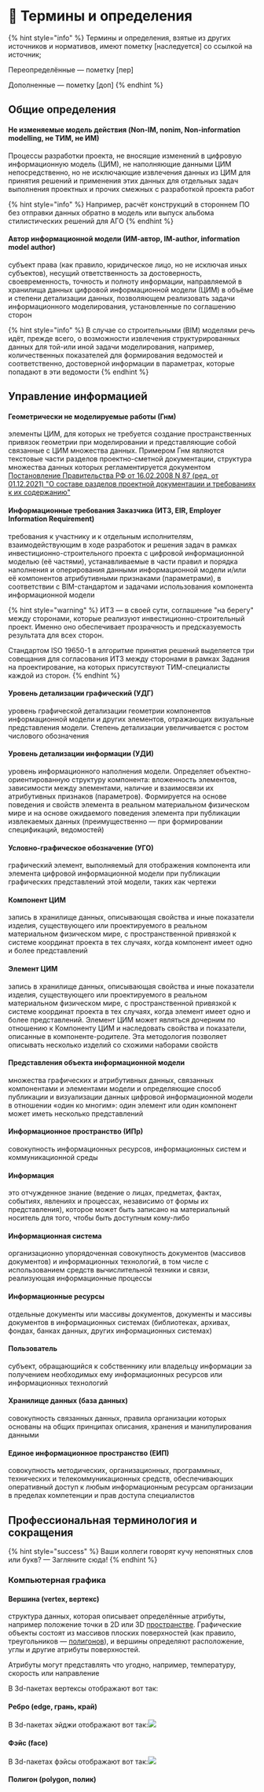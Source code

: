 # 📝 Термины и определения

{% hint style="info" %}
Термины и определения, взятые из других источников и нормативов, имеют пометку \[наследуется] со ссылкой на источник;

Переопределённые — пометку \[пер]

Дополненные — пометку \[доп]
{% endhint %}

## Общие определения

#### Не изменяемые модель действия (Non-IM, nonim, Non-information modelling, не ТИМ, не ИМ)

Процессы разработки проекта, не вносящие изменений в цифровую информационную модель (ЦИМ), не наполняющие данными ЦИМ непосредственно, но не исключающие извлечения данных из ЦИМ для принятия решений и применения этих данных для отдельных задач выполнения проектных и прочих смежных с разработкой проекта работ

{% hint style="info" %}
Например, расчёт конструкций в стороннем ПО без отправки данных обратно в модель или выпуск альбома стилистических решений для АГО
{% endhint %}

#### Автор информационной модели (ИМ-автор, IM-author, information model author)

субъект права (как правило, юридическое лицо, но не исключая иных субъектов), несущий ответственность за достоверность, своевременность, точность и полноту информации, направляемой в хранилища данных цифровой информационной модели (ЦИМ) в объёме и степени детализации данных, позволяющем реализовать задачи информационного моделирования, установленные по соглашению сторон

{% hint style="info" %}
В случае со строительными (BIM) моделями речь идёт, прежде всего, о возможности извлечения структурированных данных для той-или иной задачи моделирования, например, количественных показателей для формирования ведомостей и соответственно, достоверной информации в параметрах, которые попадают в эти ведомости
{% endhint %}

## Управление информацией

#### **Геометрически не моделируемые работы** (Гнм)

элементы ЦИМ, для которых не требуется создание пространственных привязок геометрии при моделировании и представляющие собой связанные с ЦИМ множества данных. Примером Гнм являются текстовые части разделов проектно-сметной документации, структура множества данных которых регламентируется документом [Постановление Правительства РФ от 16.02.2008 N 87 (ред. от 01.12.2021) "О составе разделов проектной документации и требованиях к их содержанию"](http://government.ru/docs/all/63014/)

#### Информационные требования Заказчика (ИТЗ, EIR, Employer Information Requirement)

требования к участнику и к отдельным исполнителям, взаимодействующим в ходе разработок и решения задач в рамках инвестиционно-строительного проекта с цифровой информационной моделью (её частями), устанавливаемые в части правил и порядка наполнения и оперирования данными информационной модели и/или её компонентов атрибутивными признаками (параметрами), в соответствии с BIM-стандартом и задачами использования компонента информационной модели

{% hint style="warning" %}
ИТЗ — в своей сути, соглашение "на берегу" между сторонами, которые реализуют инвестиционно-строительный проект. Именно оно обеспечивает прозрачность и предсказуемость результата для всех сторон.

Стандартом ISO 19650-1 в алгоритме принятия решений выделяется три совещания для согласования ИТЗ между сторонами в рамках Задания на проектирование, на которых присутствуют ТИМ-специалисты каждой из сторон.
{% endhint %}

#### Уровень детализации графический (УДГ)

уровень графической детализации геометрии компонентов информационной модели и других элементов, отражающих визуальные представления модели. Степень детализации увеличивается с ростом числового обозначения

#### Уровень детализации информации (УДИ)

уровень информационного наполнения модели. Определяет объектно-ориентированную структуру компонента: вложенность элементов, зависимости между элементами, наличие и взаимосвязи их атрибутивных признаков (параметров). Формируется на основе поведения и свойств элемента в реальном материальном физическом мире и на основе ожидаемого поведения элемента при публикации извлекаемых данных (преимущественно — при формировании спецификаций, ведомостей)

#### Условно-графическое обозначение **(УГО)**

графический элемент, выполняемый для отображения компонента или элемента цифровой информационной модели при публикации графических представлений этой модели, таких как чертежи

#### Компонент ЦИМ

запись в хранилище данных, описывающая свойства и иные показатели изделия, существующего или проектируемого в реальном материальном физическом мире, с пространственной привязкой к системе координат проекта в тех случаях, когда компонент имеет одно и более представлений

#### Элемент ЦИМ

запись в хранилище данных, описывающая свойства и иные показатели изделия, существующего или проектируемого в реальном материальном физическом мире, с пространственной привязкой к системе координат проекта в тех случаях, когда элемент имеет одно и более представлений. Элемент ЦИМ может являться дочерним по отношению к Компоненту ЦИМ и наследовать свойства и показатели, описанные в компоненте-родителе. Эта методология позволяет описывать несколько изделий со схожими наборами свойств

#### Представления объекта информационной модели

множества графических и атрибутивных данных, связанных компонентами и элементами модели и определяющие способ публикации и визуализации данных цифровой информационной модели в отношении «один ко многим»: один элемент или один компонент может иметь несколько представлений

#### Информационное пространство (ИПр)

совокупность информационных ресурсов, информационных систем и коммуникационной среды

#### Информация

это отчужденное знание (ведение о лицах, предметах, фактах, событиях, явлениях и процессах, независимо от формы их представления), которое может быть записано на материальный носитель для того, чтобы быть доступным кому-либо

#### Информационная система

организационно упорядоченная совокупность документов (массивов документов) и информационных технологий, в том числе с использованием средств вычислительной техники и связи, реализующая информационные процессы

#### Информационные ресурсы

отдельные документы или массивы документов, документы и массивы документов в информационных системах (библиотеках, архивах, фондах, банках данных, других информационных системах)

#### Пользователь

субъект, обращающийся к собственнику или владельцу информации за получением необходимых ему информационных ресурсов или информационных технологий

#### Хранилище данных (база данных)

совокупность связанных данных, правила организации которых основаны на общих принципах описания, хранения и манипулирования данными

#### Единое информационное пространство (ЕИП)

совокупность методических, организационных, программных, технических и телекоммуникационных средств, обеспечивающих оперативный доступ к любым информационным ресурсам организации в пределах компетенции и прав доступа специалистов

## Профессиональная терминология и сокращения

{% hint style="success" %}
Ваши коллеги говорят кучу непонятных слов или букв? — Загляните сюда!
{% endhint %}

### Компьютерная графика

#### Вершина (vertex, вертекс)

структура данных, которая описывает определённые атрибуты, например положение точки в 2D или 3D [пространстве](https://ru.wikipedia.org/wiki/%D0%9F%D1%80%D0%BE%D1%81%D1%82%D1%80%D0%B0%D0%BD%D1%81%D1%82%D0%B2%D0%BE\_%D0%B2\_%D1%84%D0%B8%D0%B7%D0%B8%D0%BA%D0%B5). Графические объекты состоят из массивов плоских поверхностей (как правило, треугольников — [полигонов](https://ru.wikipedia.org/wiki/%D0%9F%D0%BE%D0%BB%D0%B8%D0%B3%D0%BE%D0%BD\_\(%D0%BA%D0%BE%D0%BC%D0%BF%D1%8C%D1%8E%D1%82%D0%B5%D1%80%D0%BD%D0%B0%D1%8F\_%D0%B3%D1%80%D0%B0%D1%84%D0%B8%D0%BA%D0%B0\))), и вершины определяют расположение, углы и другие атрибуты поверхностей.

Атрибуты могут представлять что угодно, например, температуру, скорость или направление

В 3d-пакетах вертексы отображают вот так: <img src="../.gitbook/assets/image (2).png" alt="" data-size="original">

#### Ребро (edge, грань, край)

В 3d-пакетах эйджи отображают вот так:![](<../.gitbook/assets/image (1).png>)

#### Фэйс (face)

В 3d-пакетах фэйсы отображают вот так:![](<../.gitbook/assets/image (3).png>)

#### Полигон (polygon, полик)

